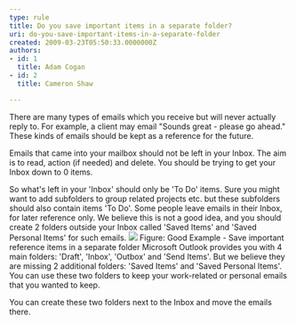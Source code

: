 ```yaml
---
type: rule
title: Do you save important items in a separate folder?
uri: do-you-save-important-items-in-a-separate-folder
created: 2009-03-23T05:50:33.0000000Z
authors:
- id: 1
  title: Adam Cogan
- id: 2
  title: Cameron Shaw

---
```


 There are many types of emails which you receive but will never actually reply to. For example, a client may email "Sounds great - please go ahead." These kinds of emails should be kept as a reference for the future. <br>
 
Emails that came into your mailbox should not be left in your Inbox. The aim is to read, action (if needed) and delete. You should be trying to get your Inbox down to 0 items.

So what's left in your 'Inbox' should only be 'To Do' items. Sure you might want to add subfolders to group related projects etc. but these subfolders should also contain items 'To Do'. Some people leave emails in their Inbox, for later reference only. We believe this is not a good idea, and you should create 2 folders outside your Inbox called 'Saved Items' and 'Saved Personal Items' for such emails.
![](/PublishingImages/SavedMail.gif) Figure: Good Example - Save important reference items in a separate folder
Microsoft Outlook provides you with 4 main folders: 'Draft', 'Inbox', 'Outbox' and 'Send Items'. But we believe they are missing 2 additional folders: 'Saved Items' and 'Saved Personal Items'. You can use these two folders to keep your work-related or personal emails that you wanted to keep.

You can create these two folders next to the Inbox and move the emails there.
 ​

